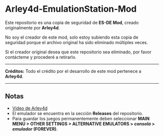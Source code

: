 # Arley4d-EmulationStation-Mod

Este repositorio es una copia de seguridad de **ES-DE Mod**, creado originalmente por **Arley4d**.

No soy el creador de este mod, solo estoy subiendo esta copia de seguridad porque el archivo original ha sido eliminado múltiples veces.

Si el creador original desea que este repositorio sea eliminado, por favor contácteme y procederé a retirarlo.

---

**Créditos:** Todo el crédito por el desarrollo de este mod pertenece a **Arley4d**.

---

## Notas
- [Video de Arley4d](https://youtu.be/opv4r4MnqvY?si=h4-si_H1d4CMevtb)
- El emulador se encuentra en la sección **Releases** del repositorio.
- Para guardar los juegos permanentemente deben seleccionar **MAIN MENU > OTHER SETTINGS > ALTERNATIVE EMULATORS > *consola* > *emulador* (FOREVER)**.
